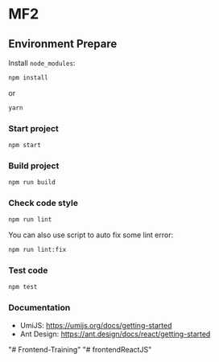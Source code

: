 # MF2

## Environment Prepare

Install `node_modules`:

```bash
npm install
```

or

```bash
yarn
```

### Start project

```bash
npm start
```

### Build project

```bash
npm run build
```

### Check code style

```bash
npm run lint
```

You can also use script to auto fix some lint error:

```bash
npm run lint:fix
```

### Test code

```bash
npm test
```

### Documentation

- UmiJS: https://umijs.org/docs/getting-started
- Ant Design: https://ant.design/docs/react/getting-started

"# Frontend-Training" 
"# frontendReactJS" 
